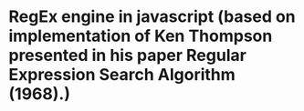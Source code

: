 # RegEx engine in javascript (based on implementation of Ken Thompson presented in his paper Regular Expression Search Algorithm (1968).)

